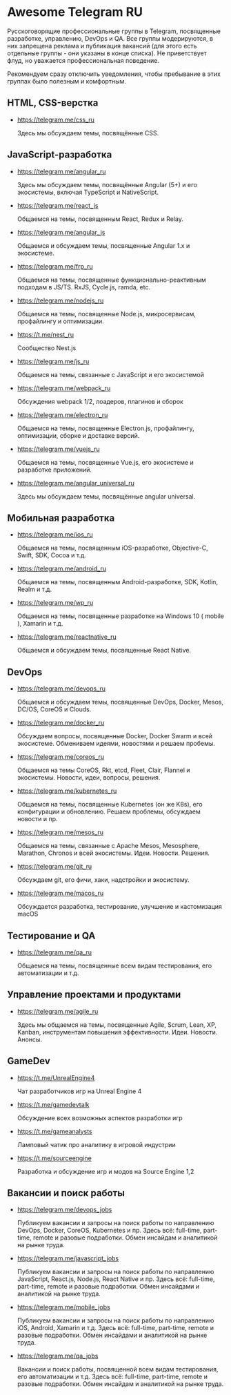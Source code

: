 Awesome Telegram RU
===================

Русскоговорящие профессиональные группы в Telegram, посвященные разработке, управлению, DevOps и QA. Все группы модерируются, в них запрещена реклама и публикация вакансий (для этого есть отдельные группы - они указаны в конце списка). Не приветствует флуд, но уважается профессиональная поведение. 

Рекомендуем сразу отключить уведомления, чтобы пребывание в этих группах было полезным и комфортным.

## HTML, CSS-верстка

+ https://telegram.me/css_ru

  Здесь мы обсуждаем темы, посвящённые CSS.

## JavaScript-разработка

+ https://telegram.me/angular_ru

  Здесь мы обсуждаем темы, посвящённые Angular (5+) и его экосистемы, включая TypeScript и NativeScript.

+ https://telegram.me/react_js

  Общаемся на темы, посвященным React, Redux и Relay.

+ https://telegram.me/angular_js

  Общаемся и обсуждаем темы, посвященные Angular 1.x и экосистеме.
  
+ https://telegram.me/frp_ru

  Общаемся на темы, посвященные функционально-реактивным подходам в JS/TS. RxJS, Cycle.js, ramda, etc.

+ https://telegram.me/nodejs_ru
  
  Общаемся на темы, посвященные Node.js, микросервисам, профайлингу и оптимизации.
  
+ https://t.me/nest_ru

  Сообщество Nest.js

+ https://telegram.me/js_ru

  Общаемся на темы, связанные с JavaScript и его экосистемой

+ https://telegram.me/webpack_ru

  Обсуждения webpack 1/2, лоадеров, плагинов и сборок

+ https://telegram.me/electron_ru

  Общаемся на темы, посвященные Electron.js, профайлингу, оптимизации, сборке и доставке версий.
  
+ https://telegram.me/vuejs_ru

  Общаемся на темы, посвященные Vue.js, его экосистеме и разработке приложений. 
  
+ https://telegram.me/angular_universal_ru

  Здесь мы обсуждаем темы, посвящённые angular universal.

## Mобильная разработка

+ https://telegram.me/ios_ru

  Общаемся на темы, посвященным iOS-разработке, Objective-C, Swift, SDK, Cocoa и т.д.
  
+ https://telegram.me/android_ru
  
  Общаемся на темы, посвященным Android-разработке, SDK, Kotlin, Realm и т.д.
  
+ https://telegram.me/wp_ru

  Общаемся на темы, посвященные разработке на Windows 10 ( mobile ), Xamarin и т.д.

+ https://telegram.me/reactnative_ru
  
  Общаемся и обсуждаем темы, посвященные React Native.

## DevOps

+ https://telegram.me/devops_ru

  Общаемся и обсуждаем темы, посвященные DevOps, Docker, Mesos, DC/OS, CoreOS и Clouds.

+ https://telegram.me/docker_ru
  
  Обсуждаем вопросы, посвященные Docker, Docker Swarm и всей экосистеме. Обмениваем идеями, новостями и решаем пробемы.

+ https://telegram.me/coreos_ru

  Общаемся на темы CoreOS, Rkt, etcd, Fleet, Clair, Flannel и экосистемы. Новости, идеи, вопросы, решения.

+ https://telegram.me/kubernetes_ru

  Общаемся на темы, посвященные Kubernetes (он же K8s), его конфигурации и обновлению. Решаем проблемы, обсуждаем новости и пр.

+ https://telegram.me/mesos_ru

  Общаемся на темы, связанные с Apache Mesos, Mesosphere, Marathon, Chronos и всей экосистемы. Идеи. Новости. Решения.

+ https://telegram.me/git_ru

  Обсуждаем git, его фичи, хаки, надстройки и экосистему.

+ https://telegram.me/macos_ru

  Обсуждается разработка, тестирование, улучшение и кастомизация macOS


## Тестирование и QA

+ https://telegram.me/qa_ru

  Общаемся на темы, посвященные всем видам тестирования, его автоматизации и т.д.

## Управление проектами и продуктами

+ https://telegram.me/agile_ru

  Здесь мы общаемся на темы, посвященные Agile, Scrum, Lean, XP, Kanban, инструментам повышения эффективности. Идеи. Новости. Анонсы.
  
## GameDev

+ https://t.me/UnrealEngine4

  Чат разработчиков игр на Unreal Engine 4
  
+ https://t.me/gamedevtalk

  Обсуждение всех возможных аспектов разработки игр
  
+ https://t.me/gameanalysts

  Ламповый чатик про аналитику в игровой индустрии
  
+ https://t.me/sourceengine

  Разработка и обсуждение игр и модов на Source Engine 1,2

## Вакансии и поиск работы

- https://telegram.me/devops_jobs
  
  Публикуем вакансии и запросы на поиск работы по направлению DevOps, Docker, CoreOS, Kubernetes и пр. Здесь всё: full-time, part-time, remote и разовые подработки. Обмен инсайдам и аналитикой на рынке труда.

- https://telegram.me/javascript_jobs

  Публикуем вакансии и запросы на поиск работы по направлению JavaScript, React.js, Node.js, React Native и пр. Здесь всё: full-time, part-time, remote и разовые подработки. Обмен инсайдами и аналитикой на рынке труда.

- https://telegram.me/mobile_jobs
  
  Публикуем вакансии и запросы на поиск работы по направлению iOS, Android, Xamarin и т.д. Здесь всё: full-time, part-time, remote и разовые подработки. Обмен инсайдами и аналитикой на рынке труда.

- https://telegram.me/qa_jobs
 
  Вакансии и поиск работы, посвященной всем видам тестирования, его автоматизации и т.д. Здесь всё: full-time, part-time, remote и разовые подработки. Обмен инсайдам и аналитикой на рынке труда.

